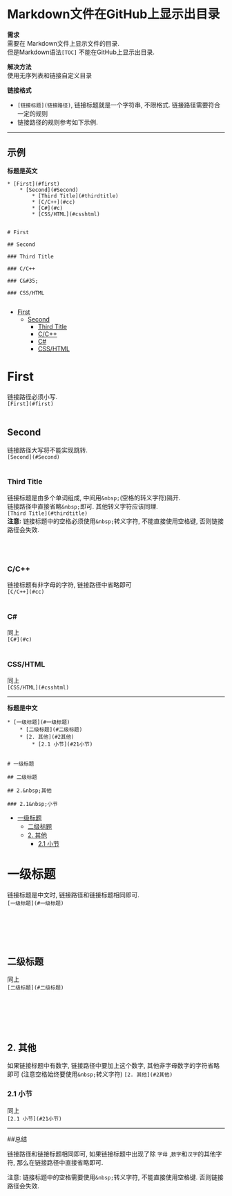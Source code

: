 # Markdown文件在GitHub上显示出目录

**需求** <br>
需要在	Markdown文件上显示文件的目录. <br>
但是Markdown语法`[TOC]` 不能在GitHub上显示出目录.

**解决方法** <br>
使用无序列表和链接自定义目录

**链接格式** <br>

* `[链接标题](链接路径)`, 链接标题就是一个字符串, 不限格式. 链接路径需要符合一定的规则
* 链接路径的规则参考如下示例.


-----

## 示例

**标题是英文**

```
* [First](#first) 
	* [Second](#Second) 
		* [Third Title](#thirdtitle)
		* [C/C++](#cc)
		* [C#](#c)
		* [CSS/HTML](#csshtml)


# First 

## Second

### Third Title

### C/C++

### C&#35;

### CSS/HTML


```

* [First](#first)
	* [Second](#Second) 
		* [Third Title](#thirdtitle)
		* [C/C++](#cc)
		* [C#](#c)
		* [CSS/HTML](#csshtml)


# First 

链接路径必须小写.<br>
`[First](#first)` 
<br><br>

## Second
链接路径大写将不能实现跳转. <br>
`[Second](#Second) `
<br><br>
### Third&nbsp;Title
链接标题是由多个单词组成, 中间用`&nbsp;`(空格的转义字符)隔开. <br>
链接路径中直接省略`&nbsp;`即可. 其他转义字符应该同理. <br>
`[Third Title](#thirdtitle)`
<br>
**注意:** 链接标题中的空格必须使用`&nbsp;`转义字符, 不能直接使用空格键, 否则链接路径会失效.

<br><br>
### C/C++
链接标题有非字母的字符, 链接路径中省略即可<br>
`[C/C++](#cc)`
<br><br>
### C&#35;
同上<br>
`[C#](#c)`
<br><br>
### CSS/HTML
同上<br>
`[CSS/HTML](#csshtml)`





----


**标题是中文**
```
* [一级标题](#一级标题)
	* [二级标题](#二级标题)
	* [2. 其他](#2其他)
		* [2.1 小节](#21小节)  


# 一级标题

## 二级标题

## 2.&nbsp;其他

### 2.1&nbsp;小节

```

* [一级标题](#一级标题)
	* [二级标题](#二级标题)
	* [2. 其他](#2其他)
		* [2.1 小节](#21小节) 
	
# 一级标题
链接标题是中文时, 链接路径和链接标题相同即可.
<br>
`[一级标题](#一级标题)`

<br><br><br><br>
## 二级标题
同上 <br>
`[二级标题](#二级标题)`
<br><br><br><br><br><br>

## 2.&nbsp;其他
如果链接标题中有数字, 链接路径中要加上这个数字, 其他非字母数字的字符省略即可 (注意空格始终要使用`&nbsp;`转义字符)
`[2. 其他](#2其他)`

### 2.1&nbsp;小节
同上 <br>
`[2.1 小节](#21小节)` 




----


##总结

链接路径和链接标题相同即可, 如果链接标题中出现了除 `字母`	,`数字`和`汉字`的其他字符, 那么在链接路径中直接省略即可. 
<br>

注意: 链接标题中的空格需要使用`&nbsp;`转义字符, 不能直接使用空格键. 否则链接路径会失效.






